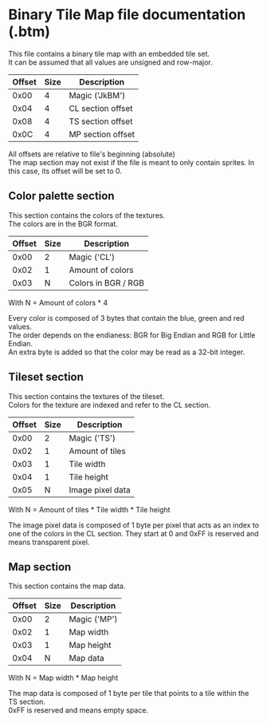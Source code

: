 # Binary Tile Map file documentation (.btm)

This file contains a binary tile map with an embedded tile set.  
It can be assumed that all values are unsigned and row-major.

| Offset | Size |     Description     |
|--------|------|---------------------|
| 0x00   | 4    | Magic ('JkBM')      |
| 0x04   | 4    | CL section offset   |
| 0x08   | 4    | TS section offset   |
| 0x0C   | 4    | MP section offset   |

All offsets are relative to file's beginning (absolute)  
The map section may not exist if the file is meant to only contain sprites. In this case, its offset will be set to 0.

## Color palette section

This section contains the colors of the textures.  
The colors are in the BGR format.

| Offset | Size |     Description     |
|--------|------|---------------------|
| 0x00   | 2    | Magic ('CL')        |
| 0x02   | 1    | Amount of colors    |
| 0x03   | N    | Colors in BGR / RGB |

With N = Amount of colors * 4

Every color is composed of 3 bytes that contain the blue, green and red values.  
The order depends on the endianess: BGR for Big Endian and RGB for Little Endian.  
An extra byte is added so that the color may be read as a 32-bit integer.

## Tileset section

This section contains the textures of the tileset.  
Colors for the texture are indexed and refer to the CL section.

| Offset | Size |     Description     |
|--------|------|---------------------|
| 0x00   | 2    | Magic ('TS')        |
| 0x02   | 1    | Amount of tiles     |
| 0x03   | 1    | Tile width          |
| 0x04   | 1    | Tile height         |
| 0x05   | N    | Image pixel data    |

With N = Amount of tiles * Tile width * Tile height

The image pixel data is composed of 1 byte per pixel that acts as an index to one of the colors in the CL section. They start at 0 and 0xFF is reserved and means transparent pixel.

## Map section

This section contains the map data.

| Offset | Size |     Description     |
|--------|------|---------------------|
| 0x00   | 2    | Magic ('MP')        |
| 0x02   | 1    | Map width           |
| 0x03   | 1    | Map height          |
| 0x04   | N    | Map data            |

With N = Map width * Map height

The map data is composed of 1 byte per tile that points to a tile within the TS section.  
0xFF is reserved and means empty space.